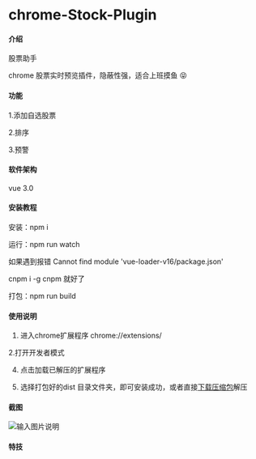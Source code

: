 # chrome-Stock-Plugin

#### 介绍

股票助手

chrome 股票实时预览插件，隐蔽性强，适合上班摸鱼 :stuck_out_tongue_closed_eyes: 

#### 功能

1.添加自选股票

2.排序

3.预警


#### 软件架构

vue 3.0


#### 安装教程

安装：npm i

运行：npm run watch

如果遇到报错 Cannot find module 'vue-loader-v16/package.json'

cnpm i -g cnpm 就好了

打包：npm run build


#### 使用说明

1. 进入chrome扩展程序 chrome://extensions/

2.打开开发者模式

4. 点击加载已解压的扩展程序

4. 选择打包好的dist 目录文件夹，即可安装成功，或者直接<a href="https://gitee.com/dongzigang/chrome-Stock-Plugin/blob/master/%E8%82%A1%E7%A5%A8%E5%8A%A9%E6%89%8BV1.0.0.zip" taeget="_blank">下载压缩包</a>解压


#### 截图

![输入图片说明](https://images.gitee.com/uploads/images/2021/1030/213954_3be9918f_1522769.png "股票助手-截图.png")



#### 特技
